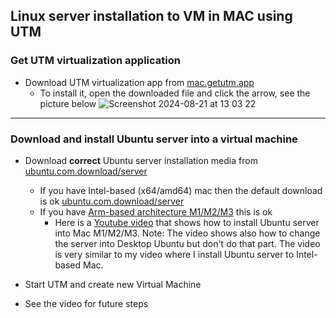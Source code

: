 ## Linux server installation to VM in MAC using UTM
### Get UTM virtualization application
* Download UTM virtualization app from [mac.getutm.app](https://mac.getutm.app)  
  * To install it, open the downloaded file and click the arrow, see the picture below
   ![Screenshot 2024-08-21 at 13 03 22](https://github.com/user-attachments/assets/d56dd3c9-aede-4d2c-8703-b9bef362c775)
---   

### Download and install Ubuntu server into a virtual machine  
* Download **correct** Ubuntu server installation media from [ubuntu.com.download/server](https://ubuntu.com/download/server)
  * If you have Intel-based (x64/amd64) mac then the default download is ok [ubuntu.com.download/server](https://ubuntu.com/download/server)
  * If you have [Arm-based architecture M1/M2/M3](https://ubuntu.com/download/server/arm) this is ok
    *  Here is a [Youtube video](https://www.youtube.com/watch?v=JrNS3brSnmA) that shows how to install Ubuntu server into Mac M1/M2/M3. Note: The video shows also how to change the server into Desktop Ubuntu but don't do that part. The video is very similar to my video where I install Ubuntu server to Intel-based Mac.

* Start UTM and create new Virtual Machine
 * See the video for future steps
   
